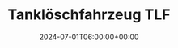 ---
title: "Tanklöschfahrzeug TLF"
description: "Tanklöschfahrzeug TLF"
date: 2024-07-01T06:00:00+00:00
slug: "tlf"
image_cover: "assets/images/home-vehicle-1.png"
specification:
    vehicle_type: "Iveco 190T36W Trakker"
    radio_name: "Uro TLF"
    vintage: "2009"
    construction: "Rusterholz"
    perfomance: "265kW / 360PS"
    transmission: "automatisiertes 12 Gang Schaltgetriebe"
    crew: "1 Fahrer / 1 Beifahrer / 6 Personen in Kabine"
    total_weight: "18000 kg"
    dimensions: "7.5 x 2.5 x 3.3 m"
    water_tank: "2600 litres"
    pump: |
      1x Niederdruckpumpe 3000l/min 10bar

      1x Hochdruckpumpe 400l/min 40bar
draft: false
weight: 10
---